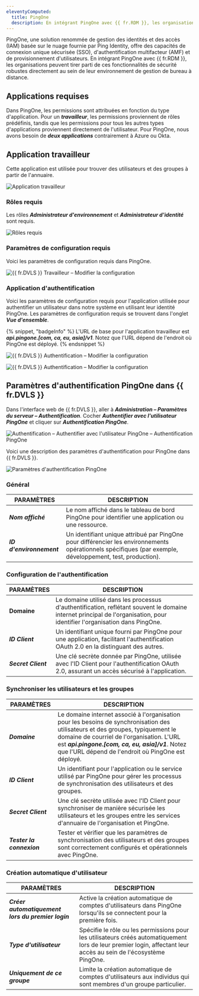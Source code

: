 ```yaml
---
eleventyComputed:
  title: PingOne
  description: En intégrant PingOne avec {{ fr.RDM }}, les organisations peuvent tirer parti de ces fonctionnalités de sécurité robustes directement au sein de leur environnement de gestion de bureau à distance.
---
```

PingOne, une solution renommée de gestion des identités et des accès (IAM) basée sur le nuage fournie par Ping Identity, offre des capacités de connexion unique sécurisée (SSO), d'authentification multifacteur (AMF) et de provisionnement d'utilisateurs. En intégrant PingOne avec {{ fr.RDM }}, les organisations peuvent tirer parti de ces fonctionnalités de sécurité robustes directement au sein de leur environnement de gestion de bureau à distance.

## Applications requises

Dans PingOne, les permissions sont attribuées en fonction du type d'application. Pour un ***travailleur***, les permissions proviennent de rôles prédéfinis, tandis que les permissions pour tous les autres types d'applications proviennent directement de l'utilisateur. Pour PingOne, nous avons besoin de ***deux applications*** contrairement à Azure ou Okta.

## Application travailleur

Cette application est utilisée pour trouver des utilisateurs et des groupes à partir de l'annuaire.

![Application travailleur](https://cdnweb.devolutions.net/docs/DVLS6062_2024_1.png)

### Rôles requis

Les rôles ***Administrateur d'environnement*** et ***Administrateur d'identité*** sont requis.

![Rôles requis](https://cdnweb.devolutions.net/docs/DVLS6059_2024_1.png)

### Paramètres de configuration requis

Voici les paramètres de configuration requis dans PingOne.

![{{ fr.DVLS }} Travailleur – Modifier la configuration](https://cdnweb.devolutions.net/docs/DVLS6061_2024_1.png)

### Application d'authentification

Voici les paramètres de configuration requis pour l'application utilisée pour authentifier un utilisateur dans notre système en utilisant leur identité PingOne. Les paramètres de configuration requis se trouvent dans l'onglet ***Vue d'ensemble***.

{% snippet, "badgeInfo" %}
L'URL de base pour l'application travailleur est ***api.pingone.[com, ca, eu, asia]/v1***. Notez que l'URL dépend de l'endroit où PingOne est déployé.
{% endsnippet %}

![{{ fr.DVLS }} Authentification – Modifier la configuration](https://cdnweb.devolutions.net/docs/DVLS6063_2024_1.png)

![{{ fr.DVLS }} Authentification – Modifier la configuration](https://cdnweb.devolutions.net/docs/DVLS6064_2024_1.png)

## Paramètres d'authentification PingOne dans {{ fr.DVLS }}

Dans l'interface web de {{ fr.DVLS }}, aller à ***Administration – Paramètres du serveur – Authentification***. Cocher ***Authentifier avec l'utilisateur PingOne*** et cliquer sur ***Authentification PingOne***.

![Authentification – Authentifier avec l'utilisateur PingOne – Authentification PingOne](https://cdnweb.devolutions.net/docs/docs_en_server_ServerOp6118.png)

Voici une description des paramètres d'authentification pour PingOne dans {{ fr.DVLS }}.

![Paramètres d'authentification PingOne](https://cdnweb.devolutions.net/docs/docs_en_server_ServerOp6119.png)

### Général

| PARAMÈTRES          | DESCRIPTION                                                                                        |
|-----------------|----------------------------------------------------------------------------------------------------|
| ***Nom affiché***            | Le nom affiché dans le tableau de bord PingOne pour identifier une application ou une ressource.                     |
| ***ID d'environnement***          | Un identifiant unique attribué par PingOne pour différencier les environnements opérationnels spécifiques (par exemple, développement, test, production).     |

### Configuration de l'authentification
| PARAMÈTRES          | DESCRIPTION                                                                                        |
|-----------------|----------------------------------------------------------------------------------------------------|
| **Domaine** | Le domaine utilisé dans les processus d'authentification, reflétant souvent le domaine internet principal de l'organisation, pour identifier l'organisation dans PingOne. |
| ***ID Client*** | Un identifiant unique fourni par PingOne pour une application, facilitant l'authentification OAuth 2.0 en la distinguant des autres.             |
| ***Secret Client*** | Une clé secrète donnée par PingOne, utilisée avec l'ID Client pour l'authentification OAuth 2.0, assurant un accès sécurisé à l'application.                |

### Synchroniser les utilisateurs et les groupes
| PARAMÈTRES          | DESCRIPTION                                                                                        |
|-----------------|----------------------------------------------------------------------------------------------------|
| ***Domaine*** | Le domaine internet associé à l'organisation pour les besoins de synchronisation des utilisateurs et des groupes, typiquement le domaine de courriel de l'organisation. L'URL est ***api.pingone.[com, ca, eu, asia]/v1***. Notez que l'URL dépend de l'endroit où PingOne est déployé.   |
| ***ID Client*** | Un identifiant pour l'application ou le service utilisé par PingOne pour gérer les processus de synchronisation des utilisateurs et des groupes.                            |
|***Secret Client*** | Une clé secrète utilisée avec l'ID Client pour synchroniser de manière sécurisée les utilisateurs et les groupes entre les services d'annuaire de l'organisation et PingOne.         |
| ***Tester la connexion*** | Tester et vérifier que les paramètres de synchronisation des utilisateurs et des groupes sont correctement configurés et opérationnels avec PingOne.       |

### Création automatique d'utilisateur
| PARAMÈTRES          | DESCRIPTION                                                                                        |
|-----------------|----------------------------------------------------------------------------------------------------|
| ***Créer automatiquement lors du premier login*** | Active la création automatique de comptes d'utilisateurs dans PingOne lorsqu'ils se connectent pour la première fois.   |
|***Type d'utilisateur*** | Spécifie le rôle ou les permissions pour les utilisateurs créés automatiquement lors de leur premier login, affectant leur accès au sein de l'écosystème PingOne.  |
|***Uniquement de ce groupe*** |  Limite la création automatique de comptes d'utilisateurs aux individus qui sont membres d'un groupe particulier.   |
